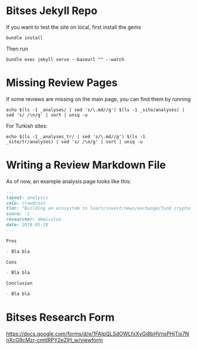# Bitses Jekyll Repo

If you want to test the site on local, first install the gems

```
bundle install
```

Then run

```
bundle exec jekyll serve --baseurl "" --watch
```

# Missing Review Pages

If some reviews are missing on the main page, you can find them by running

```
echo $(ls -1 _analyses/ | sed 's/\.md//g') $(ls -1 _site/analyses) | sed 's/ /\n/g' | sort | uniq -u
```

For Turkish sites:

```
echo $(ls -1 _analyses_tr/ | sed 's/\.md//g') $(ls -1 _site/tr/analyses) | sed 's/ /\n/g' | sort | uniq -u
```


# Writing a Review Markdown File

As of now, an example analysis page looks like this:

```markdown
---
layout: analysis
coin: crowdcoin
tldr: "Building an ecosystem to learn/invest/news/exchange/fund cryptos."
score: -1
researcher: demiculus
date: 2018-05-18
---

Pros

- Bla bla

Cons

- Bla bla

Conclusion

- Bla bla
```
# Bitses Research Form

https://docs.google.com/forms/d/e/1FAIpQLSdOWLfxXyGi8bHVnsPHjTix7NnXcG9cMzr-cmtIRPY2eZlH_w/viewform
